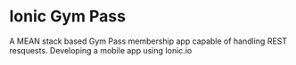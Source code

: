 Ionic Gym Pass
==================

A MEAN stack based Gym Pass membership app capable of handling REST resquests. Developing a mobile app using Ionic.io
